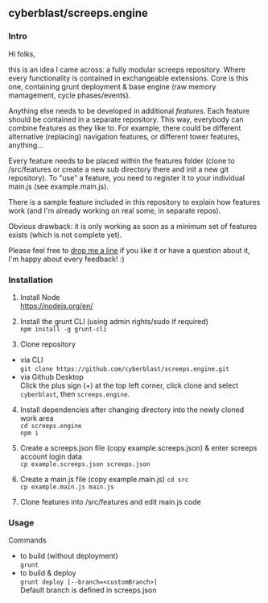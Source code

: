 
## cyberblast/screeps.engine

### Intro

Hi folks, 

this is an idea I came across: a fully modular screeps repository. Where every functionality is contained in exchangeable extensions. 
Core is this one, containing grunt deployment & base engine (raw memory mamagement, cycle phases/events). 

Anything else needs to be developed in additional *features*. 
Each feature should be contained in a separate repository. This way, everybody can combine features as they like to. For example, there could be different alternative (replacing) navigation features, or different tower features, anything... 

Every feature needs to be placed within the features folder (clone to /src/features or create a new sub directory there and init a new git repository).
To "use" a feature, you need to register it to your individual main.js (see example.main.js). 

There is a sample feature included in this repository to explain how features work (and I'm already working on real some, in separate repos). 

Obvious drawback: it is only working as soon as a minimum set of features exists (which is not complete yet). 

Please feel free to [drop me a line](mailto:git@cyberblast.org) if you like it or have a question about it, I'm happy about every feedback! :) 

### Installation

1. Install Node  
  https://nodejs.org/en/

2. Install the grunt CLI (using admin rights/sudo if required)  
  `npm install -g grunt-cli`  

3. Clone repository
  * via CLI  
    `git clone https://github.com/cyberblast/screeps.engine.git`  
  * via Github Desktop  
    Click the plus sign (+) at the top left corner, click clone and select `cyberblast`, then `screeps.engine`.  

4. Install dependencies after changing directory into the newly cloned work area  
  `cd screeps.engine`  
  `npm i`

5. Create a screeps.json file (copy example.screeps.json) & enter screeps account login data  
  `cp example.screeps.json screeps.json`
  
6. Create a main.js file (copy example.main.js)
  `cd src`  
  `cp example.main.js main.js`

7. Clone features into /src/features and edit main.js code

### Usage

Commands
  * to build (without deployment)  
  `grunt`  
  * to build & deploy  
  `grunt deploy [--branch=<customBranch>]`  
  Default branch is defined in screeps.json
  
